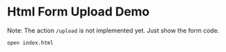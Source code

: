 Html Form Upload Demo
=====================

Note: The action `/upload` is not implemented yet. Just show the form code.


```
open index.html
```
